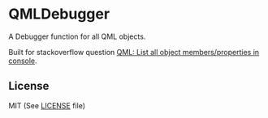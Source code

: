 QMLDebugger
===========

A Debugger function for all QML objects.

Built for stackoverflow question [QML: List all object members/properties in console](http://stackoverflow.com/questions/20293838/qml-list-all-object-members-properties-in-console).

License
-------
MIT (See [LICENSE](https://github.com/webmaster128/QMLDebugger/blob/master/LICENSE) file)
